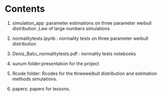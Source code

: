 
# Contents


1. simulation_app :parameter estimations on three parameter weibull distribution ,Law of large numbers simulations

2. normalitytests.ipynb : normality tests on three parameter weibull distribution

3.  Deniz_Balcı_normalitytests.pdf : normality tests notebooks

4.  sunum folder:presentation for the project

5.  Rcode folder: Rcodes for the threeweibull distribution and estimation methods simulations.

6. papers: papers for lessons.